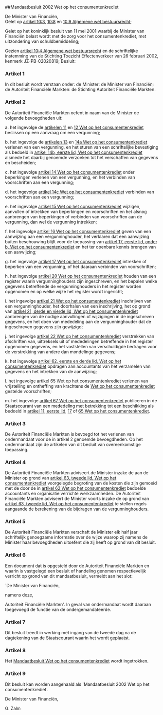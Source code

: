 <meta http-equiv='Content-Type' content='text/html; charset=utf-8' />

##Mandaatbesluit 2002 Wet op het consumentenkrediet

De Minister van Financiën,  
Gelet op [artikel 10:3](../../../../../../../../wet/algemene/wet/bestuursrecht/BWBR0005537/README.md), [10:8](../../../../../../../../wet/algemene/wet/bestuursrecht/BWBR0005537/README.md) en [10:9 Algemene wet bestuursrecht](../../../../../../../../wet/algemene/wet/bestuursrecht/BWBR0005537/README.md);

Gelet op het koninklijk besluit van 11 mei 2001 waarbij de Minister van Financiën belast wordt met de zorg voor het consumentenkrediet, met uitzondering van schuldbemiddeling;

Gezien [artikel 10:4 Algemene wet bestuursrecht](../../../../../../../../wet/algemene/wet/bestuursrecht/BWBR0005537/README.md) en de schriftelijke instemming van de Stichting Toezicht Effectenverkeer van 26 februari 2002, kenmerk JZ-PB-02020819;
Besluit:    

### Artikel  1  

In dit besluit wordt verstaan onder:   de Minister:  de Minister van Financiën;    de Autoriteit Financiële Markten:  de Stichting Autoriteit Financiële Markten.     

### Artikel  2  

De Autoriteit Financiële Markten oefent in naam van de Minister de volgende bevoegdheden uit: 

a. het ingevolge de [artikelen 11](../../../../../../../../wet/wet/op/het/consumentenkrediet/BWBR0004815/README.md) en [12 Wet op het consumentenkrediet](../../../../../../../../wet/wet/op/het/consumentenkrediet/BWBR0004815/README.md) beslissen op een aanvraag om een vergunning;  

b. het ingevolge de [artikelen 13](../../../../../../../../wet/wet/op/het/consumentenkrediet/BWBR0004815/README.md) en [14a Wet op het consumentenkrediet](../../../../../../../../wet/wet/op/het/consumentenkrediet/BWBR0004815/README.md) verlenen van een vergunning, en het sturen van een schriftelijke bevestiging als bedoeld in [artikel 14b, eerste lid, Wet op het consumentenkrediet](../../../../../../../../wet/wet/op/het/consumentenkrediet/BWBR0004815/README.md) alsmede het daarbij genoemde verzoeken tot het verschaffen van gegevens en bescheiden;  

c. het ingevolge [artikel 14 Wet op het consumentenkrediet](../../../../../../../../wet/wet/op/het/consumentenkrediet/BWBR0004815/README.md) onder beperkingen verlenen van een vergunning, en het verbinden van voorschriften aan een vergunning;  

d. het ingevolge [artikel 14c Wet op het consumentenkrediet](../../../../../../../../wet/wet/op/het/consumentenkrediet/BWBR0004815/README.md) verbinden van voorschriften aan een vergunning;  

e. het ingevolge [artikel 15 Wet op het consumentenkrediet](../../../../../../../../wet/wet/op/het/consumentenkrediet/BWBR0004815/README.md) wijzigen, aanvullen of intrekken van beperkingen en voorschriften en het alsnog aanbrengen van beperkingen of verbinden van voorschriften aan de vergunning, dan wel de vergunning intrekken;  

f. het ingevolge [artikel 16 Wet op het consumentenkrediet](../../../../../../../../wet/wet/op/het/consumentenkrediet/BWBR0004815/README.md) geven van een aanwijzing aan een vergunninghouder, het verklaren dat een aanwijzing buiten beschouwing blijft voor de toepassing van [artikel 17, eerste lid, onder b, Wet op het consumentenkrediet](../../../../../../../../wet/wet/op/het/consumentenkrediet/BWBR0004815/README.md) en het ter openbare kennis brengen van een aanwijzing;  

g. het ingevolge [artikel 17 Wet op het consumentenkrediet](../../../../../../../../wet/wet/op/het/consumentenkrediet/BWBR0004815/README.md) intrekken of beperken van een vergunning, of het daaraan verbinden van voorschriften;  

h. het ingevolge [artikel 20 Wet op het consumentenkrediet](../../../../../../../../wet/wet/op/het/consumentenkrediet/BWBR0004815/README.md) houden van een register waarin vergunninghouders zijn ingeschreven, en het bepalen welke gegevens betreffende de vergunninghouders in het register worden opgenomen en op welke wijze het register wordt ingericht;  

i. het ingevolge [artikel 21 Wet op het consumentenkrediet](../../../../../../../../wet/wet/op/het/consumentenkrediet/BWBR0004815/README.md) inschrijven van een vergunninghouder, het doorhalen van een inschrijving, het op grond van [artikel 21, derde en vierde lid, Wet op het consumentenkrediet](../../../../../../../../wet/wet/op/het/consumentenkrediet/BWBR0004815/README.md) aanbrengen van de nodige aanvullingen of wijzigingen in de ingeschreven gegevens, en het doen van mededeling aan de vergunninghouder dat de ingeschreven gegevens zijn gewijzigd;  

j. het ingevolge [artikel 22 Wet op het consumentenkrediet](../../../../../../../../wet/wet/op/het/consumentenkrediet/BWBR0004815/README.md) verstrekken van afschriften van, uittreksels uit of mededelingen betreffende in het register opgenomen gegevens, en het vaststellen van verschuldigde bedragen voor de verstrekking van andere dan mondelinge gegevens;  

k. het ingevolge [artikel 62, eerste en derde lid, Wet op het consumentenkrediet](../../../../../../../../wet/wet/op/het/consumentenkrediet/BWBR0004815/README.md) opdragen aan accountants van het verzamelen van gegevens en het intrekken van de aanwijzing;  

l. het ingevolge [artikel 65 Wet op het consumentenkrediet](../../../../../../../../wet/wet/op/het/consumentenkrediet/BWBR0004815/README.md) verlenen van vrijstelling en ontheffing van krachtens de [Wet op het consumentenkrediet](../../../../../../../../wet/wet/op/het/consumentenkrediet/BWBR0004815/README.md) gestelde voorschriften;  

m. het ingevolge [artikel 67 Wet op het consumentenkrediet](../../../../../../../../wet/wet/op/het/consumentenkrediet/BWBR0004815/README.md) publiceren in de Staatscourant van een mededeling met betrekking tot een beschikking als bedoeld in [artikel 11, eerste lid](../../../../../../../../wet/wet/op/het/consumentenkrediet/BWBR0004815/README.md), [17](../../../../../../../../wet/wet/op/het/consumentenkrediet/BWBR0004815/README.md) of [65 Wet op het consumentenkrediet](../../../../../../../../wet/wet/op/het/consumentenkrediet/BWBR0004815/README.md).    

### Artikel  3  

De Autoriteit Financiële Markten is bevoegd tot het verlenen van ondermandaat voor de in artikel 2 genoemde bevoegdheden. Op het ondermandaat zijn de artikelen van dit besluit van overeenkomstige toepassing.  

### Artikel  4  

De Autoriteit Financiële Markten adviseert de Minister inzake de aan de Minister op grond van [artikel 63, tweede lid, Wet op het consumentenkrediet](../../../../../../../../wet/wet/op/het/consumentenkrediet/BWBR0004815/README.md) voorgelegde begroting van de kosten die zijn gemoeid met de door de in [artikel 62 Wet op het consumentenkrediet](../../../../../../../../wet/wet/op/het/consumentenkrediet/BWBR0004815/README.md) bedoelde accountants en organisatie verrichte werkzaamheden. De Autoriteit Financiële Markten adviseert de Minister voorts inzake de op grond van [artikel 63, tweede lid, Wet op het consumentenkrediet](../../../../../../../../wet/wet/op/het/consumentenkrediet/BWBR0004815/README.md) te stellen regels aangaande de berekening van de bijdragen van de vergunninghouders.  

### Artikel  5  

De Autoriteit Financiële Markten verschaft de Minister elk half jaar schriftelijk genoegzame informatie over de wijze waarop zij namens de Minister haar bevoegdheden uitoefent die zij heeft op grond van dit besluit.  

### Artikel  6  

Een document dat is opgesteld door de Autoriteit Financiële Markten en waarin is vastgelegd een besluit of handeling genomen respectievelijk verricht op grond van dit mandaatbesluit, vermeldt aan het slot: 

`De Minister van Financiën,  

namens deze,  

Autoriteit Financiële Markten'.   In geval van ondermandaat wordt daaraan toegevoegd de functie van de ondergemandateerde.  

### Artikel  7  

Dit besluit treedt in werking met ingang van de tweede dag na de dagtekening van de Staatscourant waarin het wordt geplaatst.  

### Artikel  8  

Het [Mandaatbesluit Wet op het consumentenkrediet](../../../../../../../../ministeriele-regeling/mandaatbesluit/wet/op/het/consumentenkrediet/BWBR0012499/README.md) wordt ingetrokken.  

### Artikel  9  

Dit besluit kan worden aangehaald als `Mandaatbesluit 2002 Wet op het consumentenkrediet'.  

De 
Minister van Financiën, 

G. Zalm      
